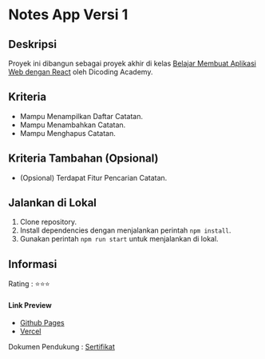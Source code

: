 # Notes App Versi 1

## Deskripsi

Proyek ini dibangun sebagai proyek akhir di kelas [Belajar Membuat Aplikasi Web dengan React](https://www.dicoding.com/academies/403) oleh Dicoding Academy.

## Kriteria

- Mampu Menampilkan Daftar Catatan.
- Mampu Menambahkan Catatan.
- Mampu Menghapus Catatan.

## Kriteria Tambahan (Opsional)

- (Opsional) Terdapat Fitur Pencarian Catatan.

## Jalankan di Lokal

1. Clone repository.
2. Install dependencies dengan menjalankan perintah ```npm install```.
3. Gunakan perintah ```npm run start``` untuk menjalankan di lokal.

## Informasi

Rating : ⭐⭐⭐

#### Link Preview

- [Github Pages](https://rasyadpras.github.io/Note-App/)
- [Vercel](https://note-app-rasyadpras.vercel.app/)

Dokumen Pendukung : [Sertifikat](https://www.dicoding.com/certificates/07Z6GJ4LYXQR)
